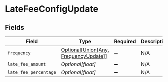 # LateFeeConfigUpdate


## Fields

| Field                                                                                        | Type                                                                                         | Required                                                                                     | Description                                                                                  |
| -------------------------------------------------------------------------------------------- | -------------------------------------------------------------------------------------------- | -------------------------------------------------------------------------------------------- | -------------------------------------------------------------------------------------------- |
| `frequency`                                                                                  | [Optional[Union[Any, FrequencyUpdate]]](../../models/shared/latefeeconfigupdatefrequency.md) | :heavy_minus_sign:                                                                           | N/A                                                                                          |
| `late_fee_amount`                                                                            | *Optional[float]*                                                                            | :heavy_minus_sign:                                                                           | N/A                                                                                          |
| `late_fee_percentage`                                                                        | *Optional[float]*                                                                            | :heavy_minus_sign:                                                                           | N/A                                                                                          |